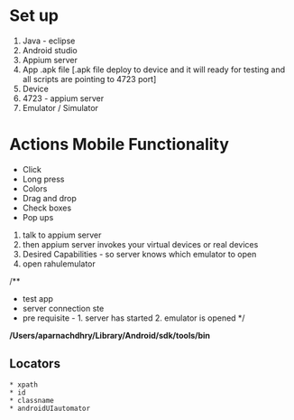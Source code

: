
# Set up 
1. Java - eclipse
2. Android studio
3. Appium server
4. App  .apk file 
[.apk file deploy to device and it will ready for testing and all scripts are pointing to 4723 port]
5. Device
6. 4723 - appium server
7. Emulator / Simulator

# Actions Mobile Functionality

* Click
* Long press
* Colors
* Drag and drop
* Check boxes
* Pop ups


1. talk to appium server
2. then appium server invokes your  virtual devices or real devices
3. Desired Capabilities - so server knows which emulator to open 
4. open rahulemulator

/**
* test app
* server connection ste
* pre requisite - 1. server has started 2. emulator is opened
*/

**/Users/aparnachdhry/Library/Android/sdk/tools/bin**

## Locators

```
* xpath
* id
* classname
* androidUIautomator

```
